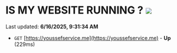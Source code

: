 # IS MY WEBSITE RUNNING ? [![](https://img.shields.io/static/v1?label=Sponsor&message=%E2%9D%A4&logo=GitHub&color=%23fe8e86)](https://github.com/sponsors/Youssef-Lehmam)

Last updated: **6/16/2025, 9:31:34 AM**

- `GET` [https://youssefservice.me](https://youssefservice.me) - **Up** (229ms)
